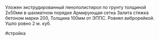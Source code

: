 Уложен экструдированный пенополистирол по грунту толщиной 2х50мм в шахматном порядке
Армирующая сетка
Залита стяжка бетоном марки 200, Толщина 100мм от ЭППС. Ровнял виброрейкой. Ушло ровно 2 м. куб.



#стройка
